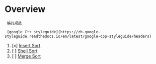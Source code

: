  # Overview

     编码规范
 
     [google C++ styleguide](https://zh-google-styleguide.readthedocs.io/en/latest/google-cpp-styleguide/headers) 
   

 1. [x] [Insert Sort](insert_sort.c)
 2. [ ] [Shell Sort](shell_sort.c)
 3. [ ] [Merge Sort](merge_sort.c)


